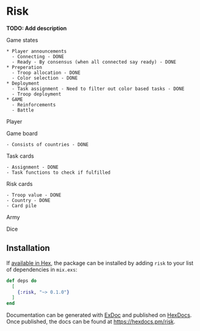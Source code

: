 # Risk

**TODO: Add description**

Game states

    * Player announcements
      - Connecting - DONE
      - Ready - By consensus (when all connected say ready) - DONE
    * Preperation
      - Troop allocation - DONE
      - Color selection - DONE
    * Deployment
      - Task assignment - Need to filter out color based tasks - DONE
      - Troop deployment
    * GAME
      - Reinforcements
      - Battle

Player
      
Game board

    - Consists of countries - DONE
    
Task cards

    - Assignment - DONE
    - Task functions to check if fulfilled

Risk cards
    
    - Troop value - DONE
    - Country - DONE
    - Card pile
    
Army
    
Dice
    

## Installation

If [available in Hex](https://hex.pm/docs/publish), the package can be installed
by adding `risk` to your list of dependencies in `mix.exs`:

```elixir
def deps do
  [
    {:risk, "~> 0.1.0"}
  ]
end
```

Documentation can be generated with [ExDoc](https://github.com/elixir-lang/ex_doc)
and published on [HexDocs](https://hexdocs.pm). Once published, the docs can
be found at <https://hexdocs.pm/risk>.

